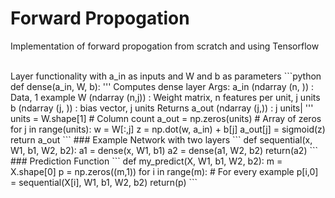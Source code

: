 # Forward Propogation
Implementation of forward propogation from scratch and using Tensorflow

<br>
Layer functionality with a_in as inputs and W and b as parameters
```python
def dense(a_in, W, b):
    '''
    Computes dense layer
    Args:
      a_in (ndarray (n, )) : Data, 1 example 
      W    (ndarray (n,j)) : Weight matrix, n features per unit, j units
      b    (ndarray (j, )) : bias vector, j units  
    Returns
      a_out (ndarray (j,))  : j units|
    '''
    units = W.shape[1]      # Column count
    a_out = np.zeros(units) # Array of zeros
    for j in range(units):  
        w = W[:,j]
        z = np.dot(w, a_in) + b[j]
        a_out[j] = sigmoid(z)
    return a_out
```
### Example Network with two layers
```
def sequential(x, W1, b1, W2, b2):
    a1 = dense(x,  W1, b1)
    a2 = dense(a1, W2, b2)
    return(a2)
```
### Prediction Function
```
def my_predict(X, W1, b1, W2, b2):
    m = X.shape[0]
    p = np.zeros((m,1))
    for i in range(m):      # For every example
        p[i,0] = sequential(X[i], W1, b1, W2, b2)
    return(p)
```
